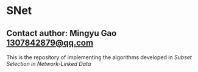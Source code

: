 # SNet

## Contact author: Mingyu Gao <1307842879@qq.com>

This is the repository of implementing the algorithms developed in *Subset Selection in Network-Linked Data*
